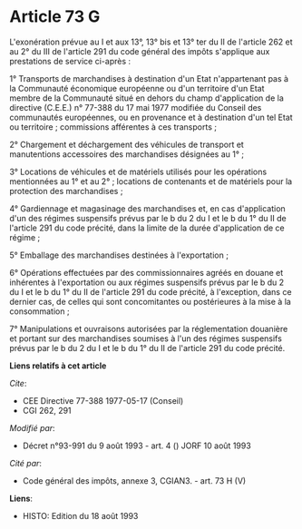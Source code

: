 # Article 73 G

L'exonération prévue au I et aux 13°, 13° bis et 13° ter du II de l'article 262 et au 2° du III de l'article 291 du code
général des impôts s'applique aux prestations de service ci-après :

1° Transports de marchandises à destination d'un Etat n'appartenant pas à la Communauté économique européenne ou d'un
territoire d'un Etat membre de la Communauté situé en dehors du champ d'application de la directive (C.E.E.) n° 77-388 du 17
mai 1977 modifiée du Conseil des communautés européennes, ou en provenance et à destination d'un tel Etat ou territoire ;
commissions afférentes à ces transports ;

2° Chargement et déchargement des véhicules de transport et manutentions accessoires des marchandises désignées au 1° ;

3° Locations de véhicules et de matériels utilisés pour les opérations mentionnées au 1° et au 2° ; locations de contenants
et de matériels pour la protection des marchandises ;

4° Gardiennage et magasinage des marchandises et, en cas d'application d'un des régimes suspensifs prévus par le b du 2 du I
et le b du 1° du II de l'article 291 du code précité, dans la limite de la durée d'application de ce régime ;

5° Emballage des marchandises destinées à l'exportation ;

6° Opérations effectuées par des commissionnaires agréés en douane et inhérentes à l'exportation ou aux régimes suspensifs
prévus par le b du 2 du I et le b du 1° du II de l'article 291 du code précité, à l'exception, dans ce dernier cas, de celles
qui sont concomitantes ou postérieures à la mise à la consommation ;

7° Manipulations et ouvraisons autorisées par la réglementation douanière et portant sur des marchandises soumises à l'un des
régimes suspensifs prévus par le b du 2 du I et le b du 1° du II de l'article 291 du code précité.

**Liens relatifs à cet article**

_Cite_:

  - CEE Directive 77-388 1977-05-17 (Conseil)
  - CGI 262, 291

_Modifié par_:

  - Décret n°93-991 du 9 août 1993 - art. 4 () JORF 10 août 1993

_Cité par_:

  - Code général des impôts, annexe 3, CGIAN3. - art. 73 H (V)

**Liens**:

  - HISTO: Edition du 18 août 1993
